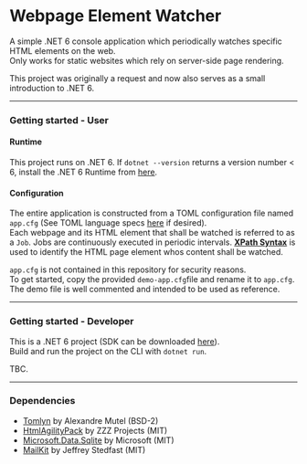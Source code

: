 # Webpage Element Watcher

A simple .NET 6 console application which periodically watches specific HTML elements on the web.  
Only works for static websites which rely on server-side page rendering.  

This project was originally a request and now also serves as a small introduction to .NET 6.  

---
### Getting started - User   

#### Runtime   

This project runs on .NET 6. If `dotnet --version` returns a version number < 6, install the .NET 6 Runtime from [here](https://dotnet.microsoft.com/en-us/download).  


#### Configuration   

The entire application is constructed from a TOML configuration file named `app.cfg` (See TOML language specs [here](https://toml.io/en/) if desired).   
Each webpage and its HTML element that shall be watched is referred to as a `Job`.
Jobs are continuously executed in periodic intervals.
[**XPath Syntax**](https://www.w3schools.com/xml/xpath_syntax.asp) is used to identify the HTML page element whos content shall be watched.   

`app.cfg` is not contained in this repository for security reasons.   
To get started, copy the provided `demo-app.cfg`file and rename it to `app.cfg`. 
The demo file is well commented and intended to be used as reference.   

---
### Getting started - Developer  

This is a .NET 6 project (SDK can be downloaded [here](https://dotnet.microsoft.com/en-us/download)).   
Build and run the project on the CLI with `dotnet run`.   

TBC.

---
### Dependencies   

- [Tomlyn](https://github.com/xoofx/Tomlyn) by Alexandre Mutel (BSD-2)  
- [HtmlAgilityPack](https://github.com/zzzprojects/html-agility-pack) by ZZZ Projects (MIT)  
- [Microsoft.Data.Sqlite](https://docs.microsoft.com/de-de/dotnet/standard/data/sqlite/?tabs=netcore-cli) by Microsoft  (MIT)
- [MailKit](https://github.com/jstedfast/MailKit) by Jeffrey Stedfast  (MIT)
